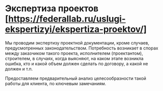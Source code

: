 # Экспертиза проектов [https://federallab.ru/uslugi-ekspertizyi/ekspertiza-proektov/]

Мы проводим экспертизу проектной документации, кроме случаев, предусмотренных законодательством. Потребность возникает в спорах между заказчиком такого проекта, исполнителем (проектантом), строителем, в случаях, когда выясняют, на каком этапе возникла ошибка, кто и какой объем должен сделать по договору, а какой не должен и т.п.

Предоставляем предварительный анализ целесообразности такой работы для клиента, по ключевым замечаниям.


